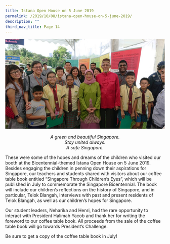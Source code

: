 ```yaml
---
title: Istana Open House on 5 June 2019
permalink: /2019/10/08/istana-open-house-on-5-june-2019/
description: ""
third_nav_title: Page 14
---
```

<img src="/images/DSC_0549-1024x576.jpg">
<p style="text-align: center;"><em>A green and beautiful Singapore.<br></em><em>Stay united always.<br></em><em>A safe Singapore.</em></p>
<p>These were some of the hopes and dreams of the children who visited our booth at the Bicentennial-themed Istana Open House on 5 June 2019. Besides engaging the children in penning down their aspirations for Singapore, our teachers and students shared with visitors about our coffee table book entitled “Singapore Through Children’s Eyes”, which will be published in July to commemorate the Singapore Bicentennial. The book will include our children’s reflections on the history of Singapore, and in particular, Telok Blangah, interviews with past and present residents of Telok Blangah, as well as our children’s hopes for Singapore.</p>
<p>Our student leaders, Neharika and Henri, had the rare opportunity to interact with President Halimah Yacob and thank her for writing the foreword to our coffee table book. All proceeds from the sale of the coffee table book will go towards President’s Challenge.</p>
<p>Be sure to get a copy of the coffee table book in July!</p>